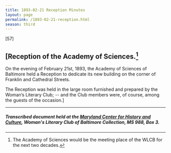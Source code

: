 ```yaml
---
title: 1893-02-21 Reception Minutes
layout: page
permalink: /1893-02-21-reception.html
season: third
---
```


<style>
    #maincontent{
        font-size:1.4em;
    }
</style>
[57] 

## [Reception of the Academy of Sciences.[^Clubroom]

[^Clubroom]: The Academy of Sciences would be the meeting place of the WLCB for the next two decades.

On the evening of February 21st, 1893, the Academy of Sciences of Baltimore held a Reception to dedicate its new building on the corner of Franklin and Cathedral Streets.

The Reception was held in the large room furnished and prepared by the Woman’s Literary Club; -- and the Club members were, of course, among the guests of the occasion.]


<hr>

##### Transcribed document held at the [Maryland Center for History and Culture](http://mdhs.org/), Woman's Literary Club of Baltimore Collection, MS 988, Box 3. 